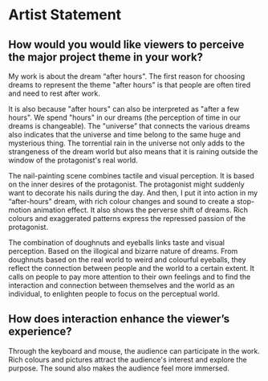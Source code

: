 # Artist Statement

## How would you would like viewers to perceive the major project theme in your work?
My work is about the dream “after hours". The first reason for choosing dreams to represent the theme "after hours" is that people are often tired and need to rest after work. 

It is also because "after hours" can also be interpreted as "after a few hours". We spend "hours" in our dreams (the perception of time in our dreams is changeable). The "universe” that connects the various dreams also indicates that the universe and time belong to the same huge and mysterious thing. The torrential rain in the universe not only adds to the strangeness of the dream world but also means that it is raining outside the window of the protagonist's real world.

The nail-painting scene combines tactile and visual perception. It is based on the inner desires of the protagonist.  The protagonist might suddenly want to decorate his nails during the day. And then, I put it into action in my “after-hours" dream, with rich colour changes and sound to create a stop-motion animation effect. It also shows the perverse shift of dreams.  Rich colours and exaggerated patterns express the repressed passion of the protagonist.

The combination of doughnuts and eyeballs links taste and visual perception. Based on the illogical and bizarre nature of dreams. From doughnuts based on the real world to weird and colourful eyeballs, they reflect the connection between people and the world to a certain extent. It calls on people to pay more attention to their own feelings and to find the interaction and connection between themselves and the world as an individual, to enlighten people to focus on the perceptual world.

## How does interaction enhance the viewer’s experience?
Through the keyboard and mouse, the audience can participate in the work. Rich colours and pictures attract the audience's interest and explore the purpose. The sound also makes the audience feel more immersed.